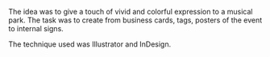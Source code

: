 The idea was to  give a touch of vivid and colorful expression to a musical park. The task was to create from business cards, tags, posters of the event to internal signs. 

The technique used was Illustrator and InDesign.